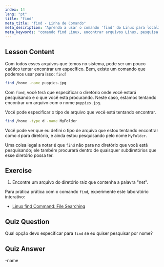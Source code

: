 ```yaml
---
index: 14
lang: "pt"
title: "find"
meta_title: "find - Linha de Comando"
meta_description: "Aprenda a usar o comando 'find' do Linux para localizar arquivos e diretórios. Descubra opções básicas de pesquisa e melhore suas habilidades de gerenciamento de arquivos Linux."
meta_keywords: "comando find Linux, encontrar arquivos Linux, pesquisa de diretório Linux, tutorial comando find, gerenciamento de arquivos Linux, Linux para iniciantes, guia Linux"
---
```


## Lesson Content

Com todos esses arquivos que temos no sistema, pode ser um pouco caótico tentar encontrar um específico. Bem, existe um comando que podemos usar para isso: `find`!

```bash
find /home -name puppies.jpg
```

Com `find`, você terá que especificar o diretório onde você estará pesquisando e o que você está procurando. Neste caso, estamos tentando encontrar um arquivo com o nome `puppies.jpg`.

Você pode especificar o tipo de arquivo que você está tentando encontrar.

```bash
find /home -type d -name MyFolder
```

Você pode ver que eu defini o tipo de arquivo que estou tentando encontrar como `d` para diretório, e ainda estou pesquisando pelo nome `MyFolder`.

Uma coisa legal a notar é que `find` não para no diretório que você está pesquisando; ele também procurará dentro de quaisquer subdiretórios que esse diretório possa ter.

## Exercise

1. Encontre um arquivo do diretório raiz que contenha a palavra "net".

Para prática prática com o comando `find`, experimente este laboratório interativo:

- [Linux find Command: File Searching](https://labex.io/pt/labs/linux-linux-find-command-file-searching-219191)

## Quiz Question

Qual opção devo especificar para `find` se eu quiser pesquisar por nome?

## Quiz Answer

-name
